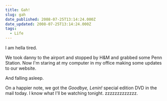 ```yaml
---
title: Gah!
slug: gah
date_published: 2008-07-25T13:14:24.000Z
date_updated: 2008-07-25T13:14:24.000Z
tags:
  - Life
---
```


I am hella tired.

We took danny to the airport and stopped by H&M and grabbed some Penn Station. Now I'm staring at my computer in my office making some updates to our website.

And falling asleep.

On a happier note, we got the *Goodbye, Lenin!* special edition DVD in the mail today. I know what I'll be watching tonight. zzzzzzzzzzzzz.
